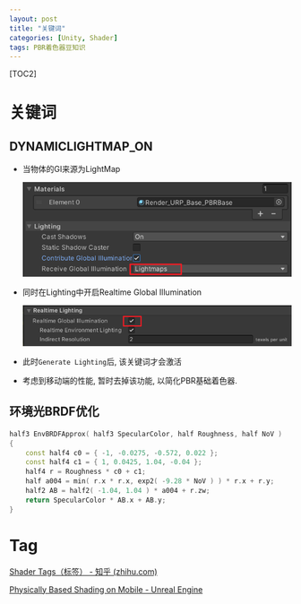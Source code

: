 ```yaml
---
layout: post
title: "关键词"
categories: [Unity, Shader]
tags: PBR着色器豆知识
---
```


[TOC2]

# 关键词

## DYNAMICLIGHTMAP_ON

- 当物体的GI来源为LightMap

  ![image-20230907113910733](/assets/image/image-20230907113910733.png)

- 同时在Lighting中开启Realtime Global Illumination

  ![image-20230907114033228](/assets/image/image-20230907114033228.png)

- 此时```Generate Lighting```后, 该关键词才会激活

- 考虑到移动端的性能, 暂时去掉该功能, 以简化PBR基础着色器.


## 环境光BRDF优化

```c++
half3 EnvBRDFApprox( half3 SpecularColor, half Roughness, half NoV )
{
	const half4 c0 = { -1, -0.0275, -0.572, 0.022 };
	const half4 c1 = { 1, 0.0425, 1.04, -0.04 };
	half4 r = Roughness * c0 + c1;
	half a004 = min( r.x * r.x, exp2( -9.28 * NoV ) ) * r.x + r.y;
	half2 AB = half2( -1.04, 1.04 ) * a004 + r.zw;
	return SpecularColor * AB.x + AB.y;
}
```

# Tag

[Shader Tags（标签） - 知乎 (zhihu.com)](https://zhuanlan.zhihu.com/p/625198742)

[Physically Based Shading on Mobile - Unreal Engine](https://www.unrealengine.com/en-US/blog/physically-based-shading-on-mobile)